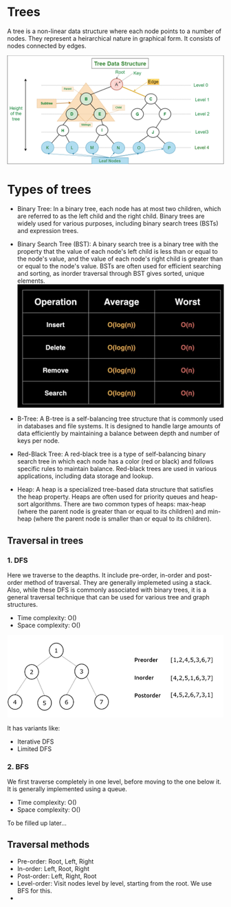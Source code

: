 # Trees
A tree is a non-linear data structure where each node points to a number of nodes. They represent a heirarchical nature in graphical form.  It consists of nodes connected by edges.

![Alt text](image.png)

# Types of trees
- Binary Tree: In a binary tree, each node has at most two children, which are referred to as the left child and the right child. Binary trees are widely used for various purposes, including binary search trees (BSTs) and expression trees.

- Binary Search Tree (BST): A binary search tree is a binary tree with the property that the value of each node's left child is less than or equal to the node's value, and the value of each node's right child is greater than or equal to the node's value. BSTs are often used for efficient searching and sorting, as inorder traversal through BST gives sorted, unique elements. 
![alt text](image-2.png)

- B-Tree: A B-tree is a self-balancing tree structure that is commonly used in databases and file systems. It is designed to handle large amounts of data efficiently by maintaining a balance between depth and number of keys per node.

- Red-Black Tree: A red-black tree is a type of self-balancing binary search tree in which each node has a color (red or black) and follows specific rules to maintain balance. Red-black trees are used in various applications, including data storage and lookup.

- Heap: A heap is a specialized tree-based data structure that satisfies the heap property. Heaps are often used for priority queues and heap-sort algorithms. There are two common types of heaps: max-heap (where the parent node is greater than or equal to its children) and min-heap (where the parent node is smaller than or equal to its children).

## Traversal in trees

### 1. DFS
Here we traverse to the deapths. It include pre-order, in-order and post-order method of traversal. They are generally implemeted using a stack. Also, while these DFS is commonly associated with binary trees, it is a general traversal technique that can be used for various tree and graph structures.
- Time complexity: O()
- Space complexity: O()

![Alt text](image-1.png)

It has variants like:
- Iterative DFS
- Limited DFS

### 2. BFS
We first traverse completely in one level, before moving to the one below it. It is generally implemented using a queue. 
- Time complexity: O()
- Space complexity: O()

To be filled up later...

## Traversal methods 
- Pre-order: Root, Left, Right
- In-order: Left, Root, Right
- Post-order: Left, Right, Root
- Level-order: Visit nodes level by level, starting from the root. We use BFS for this.
- 